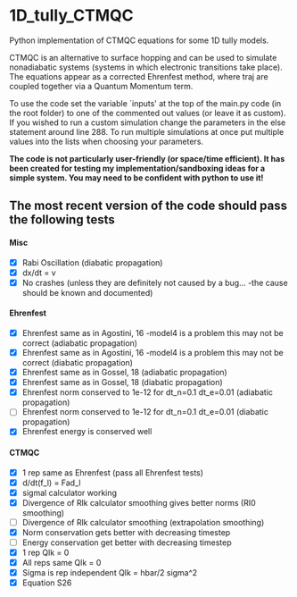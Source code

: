 # 1D_tully_CTMQC
Python implementation of CTMQC equations for some 1D tully models.

CTMQC is an alternative to surface hopping and can be used to simulate nonadiabatic systems (systems in which electronic transitions take place). The equations appear as a corrected Ehrenfest method, where traj are coupled together via a Quantum Momentum term.

To use the code set the variable `inputs' at the top of the main.py code (in the root folder) to one of the commented out values (or leave it as custom). If you wished to run a custom simulation change the parameters in the else statement around line 288. To run multiple simulations at once put multiple values into the lists when choosing your parameters.

**The code is not particularly user-friendly (or space/time efficient). It has been created for testing my implementation/sandboxing ideas for a simple system. You may need to be confident with python to use it!**


## The most recent version of the code should pass the following tests
#### Misc
 - [x] Rabi Oscillation (diabatic propagation)
 - [x] dx/dt = v
 - [x] No crashes (unless they are definitely not caused by a bug... -the cause should be known and documented)

#### Ehrenfest
 - [x] Ehrenfest same as in Agostini, 16 -model4 is a problem this may not be correct (adiabatic propagation)
 - [x] Ehrenfest same as in Agostini, 16 -model4 is a problem this may not be correct (diabatic propagation)
 - [x] Ehrenfest same as in Gossel, 18 (adiabatic propagation)
 - [x] Ehrenfest same as in Gossel, 18 (diabatic propagation)
 - [x] Ehrenfest norm conserved to 1e-12 for dt_n=0.1 dt_e=0.01 (adiabatic propagation)
 - [ ] Ehrenfest norm conserved to 1e-12 for dt_n=0.1 dt_e=0.01 (diabatic propagation)
 - [x] Ehrenfest energy is conserved well

#### CTMQC
 - [x] 1 rep same as Ehrenfest (pass all Ehrenfest tests)
 - [x] d/dt(f_l) = Fad_l
 - [x] sigmal calculator working
 - [x] Divergence of Rlk calculator smoothing gives better norms (RI0 smoothing)
 - [ ] Divergence of Rlk calculator smoothing (extrapolation smoothing)
 - [x] Norm conservation gets better with decreasing timestep
 - [ ] Energy conservation get better with decreasing timestep
 - [x] 1 rep Qlk = 0
 - [x] All reps same Qlk = 0
 - [x] Sigma is rep independent Qlk = hbar/2 sigma^2
 - [x] Equation S26
